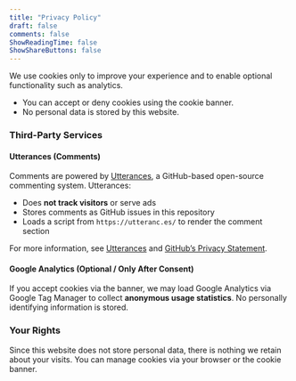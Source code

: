 ```yaml
---
title: "Privacy Policy"
draft: false
comments: false
ShowReadingTime: false
ShowShareButtons: false
---
```


We use cookies only to improve your experience and to enable optional functionality such as analytics.

- You can accept or deny cookies using the cookie banner.
- No personal data is stored by this website.

### Third-Party Services

#### Utterances (Comments)

Comments are powered by [Utterances](https://utteranc.es/), a GitHub-based open-source commenting system. Utterances:

- Does **not track visitors** or serve ads
- Stores comments as GitHub issues in this repository
- Loads a script from `https://utteranc.es/` to render the comment section

For more information, see [Utterances](https://utteranc.es/) and [GitHub’s Privacy Statement](https://docs.github.com/en/site-policy/privacy-policies).

#### Google Analytics (Optional / Only After Consent)

If you accept cookies via the banner, we may load Google Analytics via Google Tag Manager to collect **anonymous usage statistics**. No personally identifying information is stored.

### Your Rights

Since this website does not store personal data, there is nothing we retain about your visits. You can manage cookies via your browser or the cookie banner.